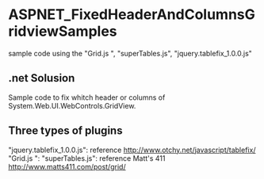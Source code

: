 ASPNET_FixedHeaderAndColumnsGridviewSamples
===========================================
sample code using the "Grid.js ", "superTables.js", "jquery.tablefix_1.0.0.js"

.net Solusion
--------------
Sample code to fix whitch header or columns of System.Web.UI.WebControls.GridView.

Three types of plugins
-----------------------
"jquery.tablefix_1.0.0.js":
reference http://www.otchy.net/javascript/tablefix/
"Grid.js ":
"superTables.js":
reference Matt's 411
http://www.matts411.com/post/grid/







